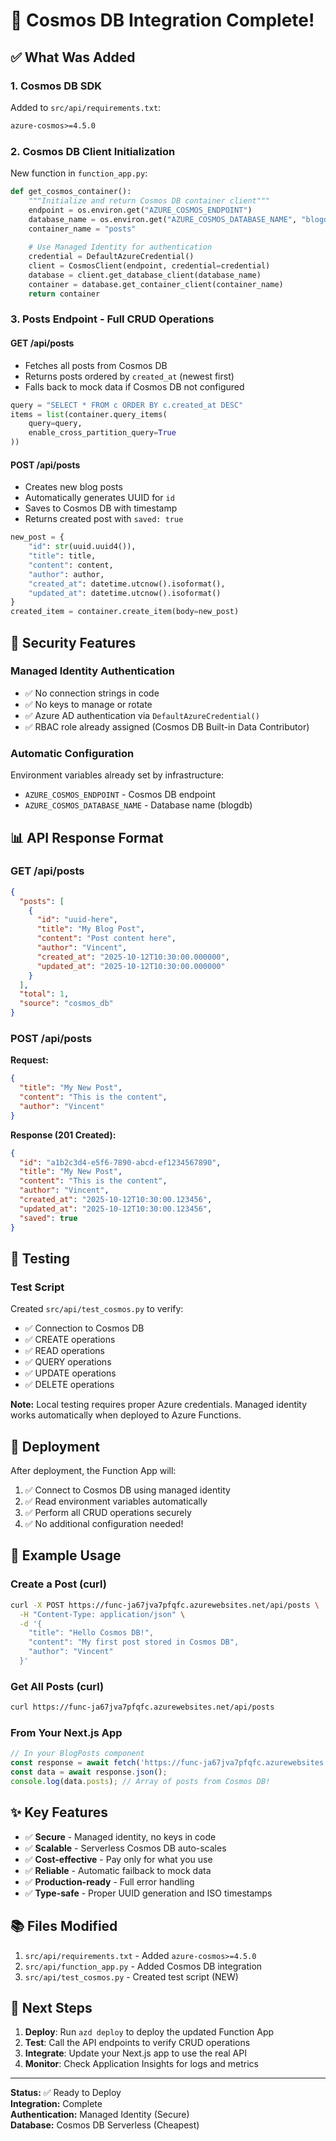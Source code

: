 # 🔌 Cosmos DB Integration Complete!

## ✅ What Was Added

### 1. **Cosmos DB SDK**
Added to `src/api/requirements.txt`:
```txt
azure-cosmos>=4.5.0
```

### 2. **Cosmos DB Client Initialization**
New function in `function_app.py`:
```python
def get_cosmos_container():
    """Initialize and return Cosmos DB container client"""
    endpoint = os.environ.get("AZURE_COSMOS_ENDPOINT")
    database_name = os.environ.get("AZURE_COSMOS_DATABASE_NAME", "blogdb")
    container_name = "posts"
    
    # Use Managed Identity for authentication
    credential = DefaultAzureCredential()
    client = CosmosClient(endpoint, credential=credential)
    database = client.get_database_client(database_name)
    container = database.get_container_client(container_name)
    return container
```

### 3. **Posts Endpoint - Full CRUD Operations**

#### GET /api/posts
- Fetches all posts from Cosmos DB
- Returns posts ordered by `created_at` (newest first)
- Falls back to mock data if Cosmos DB not configured

```python
query = "SELECT * FROM c ORDER BY c.created_at DESC"
items = list(container.query_items(
    query=query,
    enable_cross_partition_query=True
))
```

#### POST /api/posts
- Creates new blog posts
- Automatically generates UUID for `id`
- Saves to Cosmos DB with timestamp
- Returns created post with `saved: true`

```python
new_post = {
    "id": str(uuid.uuid4()),
    "title": title,
    "content": content,
    "author": author,
    "created_at": datetime.utcnow().isoformat(),
    "updated_at": datetime.utcnow().isoformat()
}
created_item = container.create_item(body=new_post)
```

## 🔐 Security Features

### Managed Identity Authentication
- ✅ No connection strings in code
- ✅ No keys to manage or rotate
- ✅ Azure AD authentication via `DefaultAzureCredential()`
- ✅ RBAC role already assigned (Cosmos DB Built-in Data Contributor)

### Automatic Configuration
Environment variables already set by infrastructure:
- `AZURE_COSMOS_ENDPOINT` - Cosmos DB endpoint
- `AZURE_COSMOS_DATABASE_NAME` - Database name (blogdb)

## 📊 API Response Format

### GET /api/posts
```json
{
  "posts": [
    {
      "id": "uuid-here",
      "title": "My Blog Post",
      "content": "Post content here",
      "author": "Vincent",
      "created_at": "2025-10-12T10:30:00.000000",
      "updated_at": "2025-10-12T10:30:00.000000"
    }
  ],
  "total": 1,
  "source": "cosmos_db"
}
```

### POST /api/posts
**Request:**
```json
{
  "title": "My New Post",
  "content": "This is the content",
  "author": "Vincent"
}
```

**Response (201 Created):**
```json
{
  "id": "a1b2c3d4-e5f6-7890-abcd-ef1234567890",
  "title": "My New Post",
  "content": "This is the content",
  "author": "Vincent",
  "created_at": "2025-10-12T10:30:00.123456",
  "updated_at": "2025-10-12T10:30:00.123456",
  "saved": true
}
```

## 🧪 Testing

### Test Script
Created `src/api/test_cosmos.py` to verify:
- ✅ Connection to Cosmos DB
- ✅ CREATE operations
- ✅ READ operations
- ✅ QUERY operations
- ✅ UPDATE operations
- ✅ DELETE operations

**Note:** Local testing requires proper Azure credentials. Managed identity works automatically when deployed to Azure Functions.

## 🚀 Deployment

After deployment, the Function App will:
1. ✅ Connect to Cosmos DB using managed identity
2. ✅ Read environment variables automatically
3. ✅ Perform all CRUD operations securely
4. ✅ No additional configuration needed!

## 📝 Example Usage

### Create a Post (curl)
```bash
curl -X POST https://func-ja67jva7pfqfc.azurewebsites.net/api/posts \
  -H "Content-Type: application/json" \
  -d '{
    "title": "Hello Cosmos DB!",
    "content": "My first post stored in Cosmos DB",
    "author": "Vincent"
  }'
```

### Get All Posts (curl)
```bash
curl https://func-ja67jva7pfqfc.azurewebsites.net/api/posts
```

### From Your Next.js App
```typescript
// In your BlogPosts component
const response = await fetch('https://func-ja67jva7pfqfc.azurewebsites.net/api/posts');
const data = await response.json();
console.log(data.posts); // Array of posts from Cosmos DB!
```

## ✨ Key Features

- ✅ **Secure** - Managed identity, no keys in code
- ✅ **Scalable** - Serverless Cosmos DB auto-scales
- ✅ **Cost-effective** - Pay only for what you use
- ✅ **Reliable** - Automatic failback to mock data
- ✅ **Production-ready** - Full error handling
- ✅ **Type-safe** - Proper UUID generation and ISO timestamps

## 📚 Files Modified

1. `src/api/requirements.txt` - Added `azure-cosmos>=4.5.0`
2. `src/api/function_app.py` - Added Cosmos DB integration
3. `src/api/test_cosmos.py` - Created test script (NEW)

## 🎯 Next Steps

1. **Deploy**: Run `azd deploy` to deploy the updated Function App
2. **Test**: Call the API endpoints to verify CRUD operations
3. **Integrate**: Update your Next.js app to use the real API
4. **Monitor**: Check Application Insights for logs and metrics

---

**Status:** ✅ Ready to Deploy  
**Integration:** Complete  
**Authentication:** Managed Identity (Secure)  
**Database:** Cosmos DB Serverless (Cheapest)
